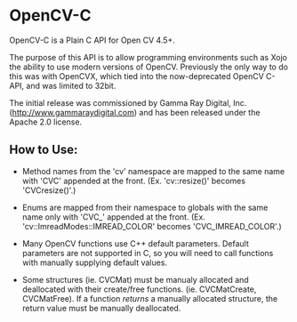 # OpenCV-C
OpenCV-C is a Plain C API for Open CV 4.5+. 

The purpose of this API is to allow programming environments such as Xojo the ability to use modern
versions of OpenCV. Previously the only way to do this was with OpenCVX, which tied into the now-deprecated
OpenCV C-API, and was limited to 32bit. 

The initial release was commissioned by Gamma Ray Digital, Inc. (http://www.gammaraydigital.com) and 
has been released under the Apache 2.0 license. 

## How to Use:

* Method names from the 'cv' namespace are mapped to the same name with 'CVC' appended at the front. (Ex. 'cv::resize()' becomes 'CVCresize()'.)

* Enums are mapped from their namespace to globals with the same name only with 'CVC_' appended at the front. (Ex. 'cv::ImreadModes::IMREAD_COLOR' becomes 'CVC_IMREAD_COLOR'.)

* Many OpenCV functions use C++ default parameters. Default parameters are not supported in C, so you will need to call functions with manually supplying default values.

* Some structures (ie. CVCMat) must be manualy allocated and deallocated with their create/free functions. (ie. CVCMatCreate, CVCMatFree). If a function *returns* a manually allocated structure, the return value must be manually deallocated.
